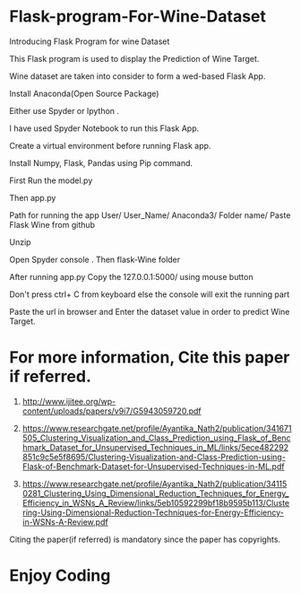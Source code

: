 # Flask-program-For-Wine-Dataset

Introducing Flask Program for wine Dataset

This Flask program is used to display the Prediction of Wine Target.

Wine dataset are taken into consider to form a wed-based Flask App.

Install Anaconda(Open Source Package)

Either use Spyder or Ipython .

I have used Spyder Notebook to run this Flask App.

Create a virtual environment before running Flask app.

Install Numpy, Flask, Pandas using Pip command.

First Run the model.py

Then app.py

Path for running the app User/ User_Name/ Anaconda3/ Folder name/ Paste Flask Wine from github

Unzip

Open Spyder console . Then flask-Wine folder

After running app.py Copy the 127.0.0.1:5000/ using mouse button

Don't press ctrl+ C from keyboard else the console will exit the running part

Paste the url in browser and Enter the dataset value in order to predict Wine Target.

# For more information, Cite this paper if referred. 

1. http://www.ijitee.org/wp-content/uploads/papers/v9i7/G5943059720.pdf

2. https://www.researchgate.net/profile/Ayantika_Nath2/publication/341671505_Clustering_Visualization_and_Class_Prediction_using_Flask_of_Benchmark_Dataset_for_Unsupervised_Techniques_in_ML/links/5ece482292851c9c5e5f8695/Clustering-Visualization-and-Class-Prediction-using-Flask-of-Benchmark-Dataset-for-Unsupervised-Techniques-in-ML.pdf

3. https://www.researchgate.net/profile/Ayantika_Nath2/publication/341150281_Clustering_Using_Dimensional_Reduction_Techniques_for_Energy_Efficiency_in_WSNs_A_Review/links/5eb10592299bf18b9595b113/Clustering-Using-Dimensional-Reduction-Techniques-for-Energy-Efficiency-in-WSNs-A-Review.pdf

Citing the paper(if referred) is mandatory since the paper has copyrights.

# Enjoy Coding


